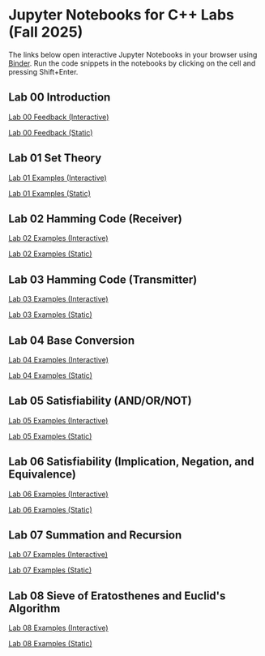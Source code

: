 # Jupyter Notebooks for C++ Labs (Fall 2025)

The links below open interactive Jupyter Notebooks in your browser using [Binder](https://mybinder.org/).
Run the code snippets in the notebooks by clicking on the cell and pressing Shift+Enter.

## Lab 00 Introduction
[Lab 00 Feedback (Interactive)](https://mybinder.org/v2/gh/latessa/cpp-labs/main?filepath=Lab00/Lab00_Feedback.ipynb)

[Lab 00 Feedback (Static)](https://latessa.github.io/cpp-labs/Lab00_Feedback.html)

## Lab 01 Set Theory
[Lab 01 Examples (Interactive)](https://mybinder.org/v2/gh/latessa/cpp-labs/main?filepath=Lab01/Lab01_Examples.ipynb)

[Lab 01 Examples (Static)](https://latessa.github.io/cpp-labs/Lab01_Examples.html)

## Lab 02 Hamming Code (Receiver) 
[Lab 02 Examples (Interactive)](https://mybinder.org/v2/gh/latessa/cpp-labs/main?filepath=Lab02/Lab02_Examples.ipynb)

[Lab 02 Examples (Static)](https://latessa.github.io/cpp-labs/Lab02_Examples.html)

## Lab 03 Hamming Code (Transmitter)
[Lab 03 Examples (Interactive)](https://mybinder.org/v2/gh/latessa/cpp-labs/main?filepath=Lab03/Lab03_Examples.ipynb)

[Lab 03 Examples (Static)](https://latessa.github.io/cpp-labs/Lab03_Examples.html)

## Lab 04 Base Conversion
[Lab 04 Examples (Interactive)](https://mybinder.org/v2/gh/latessa/cpp-labs/main?filepath=Lab04/Lab04_Examples.ipynb)

[Lab 04 Examples (Static)](https://latessa.github.io/cpp-labs/Lab04_Examples.html)

## Lab 05 Satisfiability (AND/OR/NOT)
[Lab 05 Examples (Interactive)](https://mybinder.org/v2/gh/latessa/cpp-labs/main?filepath=Lab05/Lab05_Examples.ipynb)

[Lab 05 Examples (Static)](https://latessa.github.io/cpp-labs/Lab05_Examples.html)

## Lab 06 Satisfiability (Implication, Negation, and Equivalence)
[Lab 06 Examples (Interactive)](https://mybinder.org/v2/gh/latessa/cpp-labs/main?filepath=Lab06/Lab06_Examples.ipynb)

[Lab 06 Examples (Static)](https://latessa.github.io/cpp-labs/Lab06_Examples.html)

## Lab 07 Summation and Recursion
[Lab 07 Examples (Interactive)](https://mybinder.org/v2/gh/latessa/cpp-labs/main?filepath=Lab07/Lab07_Examples.ipynb)

[Lab 07 Examples (Static)](https://latessa.github.io/cpp-labs/Lab07_Examples.html)

## Lab 08 Sieve of Eratosthenes and Euclid's Algorithm
[Lab 08 Examples (Interactive)](https://mybinder.org/v2/gh/latessa/cpp-labs/main?filepath=Lab08/Lab08_Examples.ipynb)

[Lab 08 Examples (Static)](https://latessa.github.io/cpp-labs/Lab08_Examples.html)
